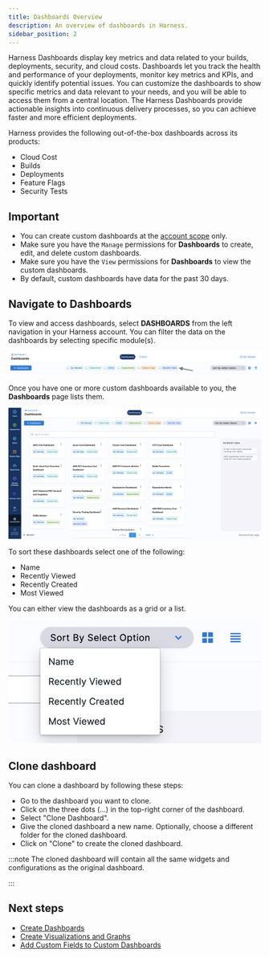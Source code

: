 ```yaml
---
title: Dashboards Overview
description: An overview of dashboards in Harness.
sidebar_position: 2
---
```


Harness Dashboards display key metrics and data related to your builds, deployments, security, and cloud costs. Dashboards let you track the health and performance of your deployments, monitor key metrics and KPIs, and quickly identify potential issues. You can customize the dashboards to show specific metrics and data relevant to your needs, and you will be able to access them from a central location. The Harness Dashboards provide actionable insights into continuous delivery processes, so you can achieve faster and more efficient deployments.

Harness provides the following out-of-the-box dashboards across its products:

- Cloud Cost
- Builds 
- Deployments
- Feature Flags
- Security Tests

## Important

- You can create custom dashboards at the [account scope](../4_Role-Based-Access-Control/1-rbac-in-harness.md#rbac-scope) only.
- Make sure you have the `Manage` permissions for **Dashboards** to create, edit, and delete custom dashboards.
- Make sure you have the `View` permissions for **Dashboards** to view the custom dashboards.
- By default, custom dashboards have data for the past 30 days.

## Navigate to Dashboards

To view and access dashboards, select **DASHBOARDS** from the left navigation in your Harness account.
You can filter the data on the dashboards by selecting specific module(s).

![](./static/filter-dashboard-data.png)

Once you have one or more custom dashboards available to you, the **Dashboards** page lists them.

![](./static/dashboards-overview.png)

To sort these dashboards select one of the following: 
 - Name
 - Recently Viewed
 - Recently Created
 - Most Viewed

You can either view the dashboards as a grid or a list.

![](./static/dashboard-view-options.png)

## Clone dashboard

You can clone a dashboard by following these steps:

- Go to the dashboard you want to clone.
- Click on the three dots (...) in the top-right corner of the dashboard.
- Select "Clone Dashboard".
- Give the cloned dashboard a new name.
  Optionally, choose a different folder for the cloned dashboard.
- Click on "Clone" to create the cloned dashboard.
 
:::note
The cloned dashboard will contain all the same widgets and configurations as the original dashboard.

:::

## Next steps
- [Create Dashboards](./create-dashboards.md)
- [Create Visualizations and Graphs](./create-visualizations-and-graphs.md)
- [Add Custom Fields to Custom Dashboards](./add-custom-fields.md)
